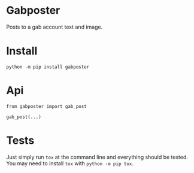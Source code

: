 # Gabposter

Posts to a gab account text and image.

# Install

`python -m pip install gabposter`

# Api

```
from gabposter import gab_post

gab_post(...)
```

# Tests

Just simply run `tox` at the command line and everything should be tested. You may need to install `tox` with `python -m pip tox`.